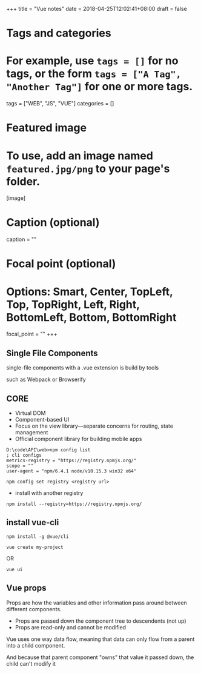 +++
title = "Vue notes"
date = 2018-04-25T12:02:41+08:00
draft = false

# Tags and categories
# For example, use `tags = []` for no tags, or the form `tags = ["A Tag", "Another Tag"]` for one or more tags.
tags = ["WEB", "JS", "VUE"]
categories = []

# Featured image
# To use, add an image named `featured.jpg/png` to your page's folder. 
[image]
  # Caption (optional)
  caption = ""

  # Focal point (optional)
  # Options: Smart, Center, TopLeft, Top, TopRight, Left, Right, BottomLeft, Bottom, BottomRight
  focal_point = ""
+++

## Single File Components

single-file components with a .vue extension is build by tools 

such as Webpack or Browserify

## CORE

- Virtual DOM
- Component-based UI
- Focus on the view library—separate concerns for routing, state management
- Official component library for building mobile apps

```
D:\code\API\web>npm config list
; cli configs
metrics-registry = "https://registry.npmjs.org/"
scope = ""
user-agent = "npm/6.4.1 node/v10.15.3 win32 x64"
```


```
npm config set registry <registry url>
```


- install with another registry

```
npm install --registry=https://registry.npmjs.org/ 
```


## install vue-cli

```
npm install -g @vue/cli
```

```
vue create my-project
```
OR

```
vue ui
```

## Vue props

Props are how the variables and other information pass around between different components. 

- Props are passed down the component tree to descendents (not up)
- Props are read-only and cannot be modified 

Vue uses one way data flow, meaning that data can only flow from a parent into a child component. 

And because that parent component "owns" that value it passed down, the child can't modify it